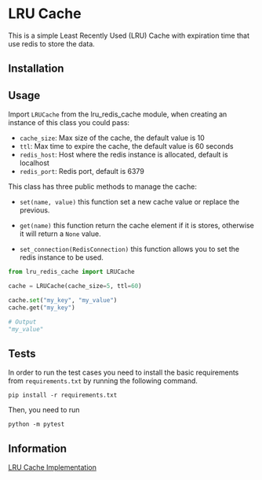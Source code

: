 # LRU Cache

This is a simple Least Recently Used (LRU) Cache with expiration time that use redis to store the data.

## Installation


## Usage

Import `LRUCache` from the lru_redis_cache module, when creating an instance of this class you could pass:

- `cache_size`: Max size of the cache, the default value is 10
- `ttl`: Max time to expire the cache, the default value is 60 seconds
- `redis_host`: Host where the redis instance is allocated, default is localhost
- `redis_port`: Redis port, default is 6379

This class has three public methods to manage the cache:


- `set(name, value)` this function set a new cache value or replace the previous.

- `get(name)` this function return the cache element if it is stores, otherwise it will return a `None` value.

- `set_connection(RedisConnection)` this function allows you to set the redis instance to be used.

```python
from lru_redis_cache import LRUCache

cache = LRUCache(cache_size=5, ttl=60)

cache.set("my_key", "my_value")
cache.get("my_key")

# Output
"my_value"
```

## Tests

In order to run the test cases you need to install the basic requirements from `requirements.txt` by running the following command.

`pip install -r requirements.txt`

Then, you need to run

`python -m pytest`

## Information

[LRU Cache Implementation](https://www.geeksforgeeks.org/lru-cache-implementation/)
